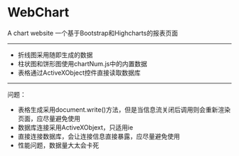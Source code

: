 # WebChart
A chart website 
一个基于Bootstrap和Highcharts的报表页面

---

- 折线图采用随即生成的数据
- 柱状图和饼形图使用chartNum.js中的内置数据
- 表格通过ActiveXObject控件直接读取数据库

---

问题：
- 表格生成采用document.write()方法，但是当信息流关闭后调用则会重新渲染页面，应尽量避免使用
- 数据库连接采用ActiveXObjext，只适用ie
- 直接连接数据库，会让连接信息直接暴露，应尽量避免使用
- 性能问题，数据量大太会卡死